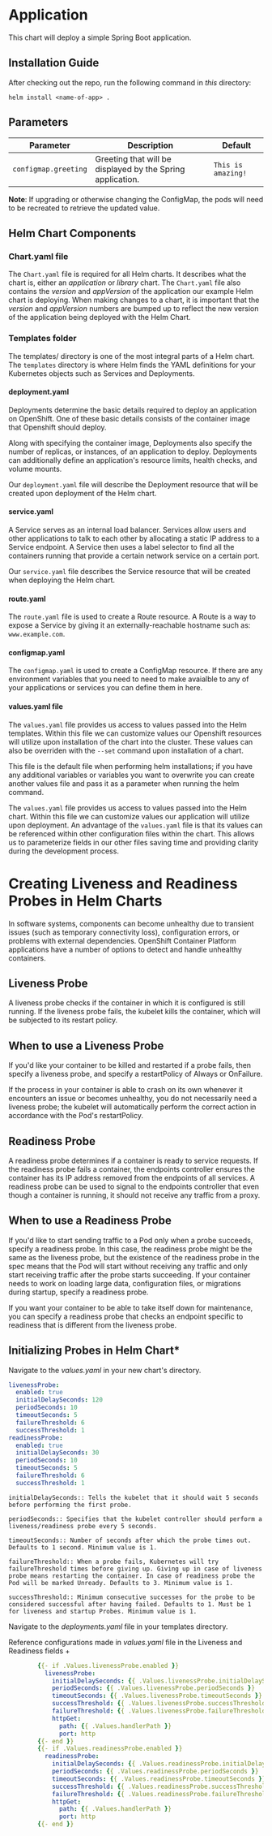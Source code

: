 # Application
This chart will deploy a simple Spring Boot application.

## Installation Guide

After checking out the repo, run the following command in *this* directory: 

`helm install <name-of-app> .`

## Parameters

| Parameter                                 | Description                                                                                                          | Default                                                      |
|-------------------------------------------|----------------------------------------------------------------------------------------------------------------------|--------------------------------------------------------------|
| `configmap.greeting`                      | Greeting that will be displayed by the Spring application.                                                           | `This is amazing!`                     |


**Note**: If upgrading or otherwise changing the ConfigMap, the pods will need to be recreated to retrieve the updated value.

## Helm Chart Components

### Chart.yaml file

The `Chart.yaml` file is required for all Helm charts. It describes what the chart is, either an _application_ or _library_ chart. The `Chart.yaml` file also contains the _version_ and _appVersion_ of the application our example Helm chart is deploying. When making changes to a chart, it is important that the _version_ and _appVersion_ numbers are bumped up to reflect the new version of the application being deployed with the Helm Chart.

### Templates folder

The templates/ directory is one of the most integral parts of a Helm chart. The `templates` directory is where Helm finds the YAML definitions for your Kubernetes objects such as Services and Deployments.

#### deployment.yaml

Deployments determine the basic details required to deploy an application on OpenShift. One of these basic details consists of the container image that Openshift should deploy. 

Along with specifying the container image, Deployments also specify the number of replicas, or instances, of an application to deploy. Deployments can additionally define an application's resource limits, health checks, and volume mounts.

Our `deployment.yaml` file will describe the Deployment resource that will be created upon deployment of the Helm chart. 

#### service.yaml

A Service serves as an internal load balancer. Services allow users and other applications to talk to each other by allocating a static IP address to a Service endpoint. A Service then uses a label selector to find all the containers running that provide a certain network service on a certain port. 

Our `service.yaml` file describes the Service resource that will be created when deploying the Helm chart.

#### route.yaml
The `route.yaml` file is used to create a Route resource. A Route is a way to expose a Service by giving it an externally-reachable hostname such as: `www.example.com`. 

#### configmap.yaml
The `configmap.yaml` is used to create a ConfigMap resource. If there are any environment variables that you need to need to make avaialble to any of your applications or services you can define them in here.

#### values.yaml file

The `values.yaml` file provides us access to values passed into the Helm templates. Within this file we can customize values our Openshift resources will utilize upon installation of the chart into the cluster. These values can also be overriden with the `--set` command upon installation of a chart.

This file is the default file when performing helm installations; if you have any additional variables or variables you want to overwrite you can create another values file and pass it as a parameter when running the helm command.

The `values.yaml` file provides us access to values passed into the Helm chart. Within this file we can customize values our application will utilize upon deployment. An advantage of the `values.yaml` file is that its values can be referenced within other configuration files within the chart. This allows us to parameterize fields in our other files saving time and providing clarity during the development process. 

# Creating Liveness and Readiness Probes in Helm Charts
In software systems, components can become unhealthy due to transient issues (such as temporary connectivity loss), configuration errors, or problems with external dependencies. OpenShift Container Platform applications have a number of options to detect and handle unhealthy containers.

## Liveness Probe

A liveness probe checks if the container in which it is configured is still running. If the liveness probe fails, the kubelet kills the container, which will be subjected to its restart policy.

## When to use a Liveness Probe

If you'd like your container to be killed and restarted if a probe fails, then specify a liveness probe, and specify a restartPolicy of Always or OnFailure.

If the process in your container is able to crash on its own whenever it encounters an issue or becomes unhealthy, you do not necessarily need a liveness probe; the kubelet will automatically perform the correct action in accordance with the Pod's restartPolicy.

## Readiness Probe

A readiness probe determines if a container is ready to service requests. If the readiness probe fails a container, the endpoints controller ensures the container has its IP address removed from the endpoints of all services. A readiness probe can be used to signal to the endpoints controller that even though a container is running, it should not receive any traffic from a proxy.

## When to use a Readiness Probe

If you'd like to start sending traffic to a Pod only when a probe succeeds, specify a readiness probe. In this case, the readiness probe might be the same as the liveness probe, but the existence of the readiness probe in the spec means that the Pod will start without receiving any traffic and only start receiving traffic after the probe starts succeeding. If your container needs to work on loading large data, configuration files, or migrations during startup, specify a readiness probe.

If you want your container to be able to take itself down for maintenance, you can specify a readiness probe that checks an endpoint specific to readiness that is different from the liveness probe.

## Initializing Probes in Helm Chart* 

Navigate to the _values.yaml_ in your new chart's  directory.
    
```yaml
livenessProbe:
  enabled: true
  initialDelaySeconds: 120
  periodSeconds: 10
  timeoutSeconds: 5
  failureThreshold: 6
  successThreshold: 1
readinessProbe:
  enabled: true
  initialDelaySeconds: 30
  periodSeconds: 10
  timeoutSeconds: 5
  failureThreshold: 6
  successThreshold: 1
```


    initialDelaySeconds:: Tells the kubelet that it should wait 5 seconds before performing the first probe.

    periodSeconds:: Specifies that the kubelet controller should perform a liveness/readiness probe every 5 seconds.

    timeoutSeconds:: Number of seconds after which the probe times out. Defaults to 1 second. Minimum value is 1.

    failureThreshold:: When a probe fails, Kubernetes will try failureThreshold times before giving up. Giving up in case of liveness probe means restarting the container. In case of readiness probe the Pod will be marked Unready. Defaults to 3. Minimum value is 1.

    successThreshold:: Minimum consecutive successes for the probe to be considered successful after having failed. Defaults to 1. Must be 1 for liveness and startup Probes. Minimum value is 1.

Navigate to the _deployments.yaml_ file in your templates directory.

Reference configurations made in _values.yaml_ file in the Liveness and Readiness fields
+
```yaml
        {{- if .Values.livenessProbe.enabled }}
          livenessProbe:
            initialDelaySeconds: {{ .Values.livenessProbe.initialDelaySeconds }}
            periodSeconds: {{ .Values.livenessProbe.periodSeconds }}
            timeoutSeconds: {{ .Values.livenessProbe.timeoutSeconds }}
            successThreshold: {{ .Values.livenessProbe.successThreshold }}
            failureThreshold: {{ .Values.livenessProbe.failureThreshold }}
            httpGet:
              path: {{ .Values.handlerPath }}
              port: http
        {{- end }}
        {{- if .Values.readinessProbe.enabled }}
          readinessProbe:
            initialDelaySeconds: {{ .Values.readinessProbe.initialDelaySeconds }}
            periodSeconds: {{ .Values.readinessProbe.periodSeconds }}
            timeoutSeconds: {{ .Values.readinessProbe.timeoutSeconds }}
            successThreshold: {{ .Values.readinessProbe.successThreshold }}
            failureThreshold: {{ .Values.readinessProbe.failureThreshold }}
            httpGet:
              path: {{ .Values.handlerPath }}
              port: http
        {{- end }}
```
